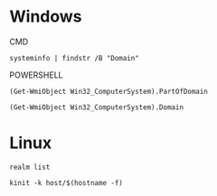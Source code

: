 
# Windows 
CMD
```
systeminfo | findstr /B "Domain"
```
POWERSHELL 
```
(Get-WmiObject Win32_ComputerSystem).PartOfDomain

(Get-WmiObject Win32_ComputerSystem).Domain
```

# Linux
```
realm list
```

```
kinit -k host/$(hostname -f)
```